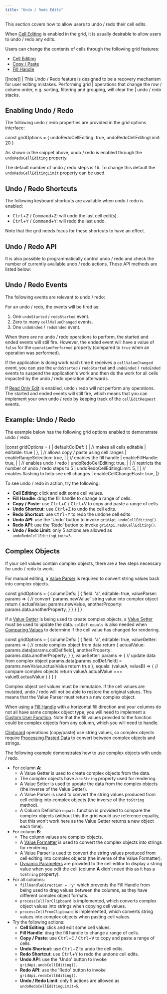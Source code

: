```yaml
---
title: "Undo / Redo Edits"
---
```


This section covers how to allow users to undo / redo their cell edits.

When [Cell Editing](/cell-editing/) is enabled in the grid, it is usually desirable to allow users to undo / redo any edits.

Users can change the contents of cells through the following grid features:

- [Cell Editing](/cell-editing/)
- [Copy / Paste](/clipboard/)
- [Fill Handle](/range-selection-fill-handle/)

[[note]]
| This Undo / Redo feature is designed to be a recovery mechanism for user editing mistakes. Performing grid
| operations that change the row / column order, e.g. sorting, filtering and grouping, will clear the
| undo / redo stacks.

## Enabling Undo / Redo

The following undo / redo properties are provided in the grid options interface:

<snippet>
const gridOptions = {
    undoRedoCellEditing: true,
    undoRedoCellEditingLimit: 20
}
</snippet>

As shown in the snippet above, undo / redo is enabled through the `undoRedoCellEditing` property.


The default number of undo / redo steps is `10`. To change this default the `undoRedoCellEditingLimit` property can be used.

## Undo / Redo Shortcuts


The following keyboard shortcuts are available when undo / redo is enabled:

- <kbd>Ctrl</kbd>+<kbd>Z</kbd> / <kbd>Command</kbd>+<kbd>Z</kbd>: will undo the last cell edit(s).
- <kbd>Ctrl</kbd>+<kbd>Y</kbd> / <kbd>Command</kbd>+<kbd>Y</kbd>: will redo the last undo.

Note that the grid needs focus for these shortcuts to have an effect.

## Undo / Redo API

It is also possible to programmatically control undo / redo and check the number of currently available undo / redo actions. These API methods are listed below:

<api-documentation source='grid-api/api.json' section='UndoRedo'></api-documentation>

## Undo / Redo Events

The following events are relevant to undo / redo:

<api-documentation source='grid-events/events.json' section='editing' names='["undoStarted", "undoEnded", "redoStarted", "redoEnded", "cellValueChanged"]'></api-documentation>

For an undo / redo, the events will be fired as:

1. One `undoStarted` / `redoStarted` event.
1. Zero to many `cellValueChanged` events.
1. One `undoEnded` / `redoEnded` event.

When there are no undo / redo operations to perform, the started and ended events will still fire. However, the ended event will have a value of `false` for the `operationPerformed` property (compared to `true` when an operation was performed).

If the application is doing work each time it receives a `cellValueChanged` event, you can use the `undoStarted` / `redoStarted` and `undoEnded` / `redoEnded` events to suspend the application's work and then do the work for all cells impacted by the undo / redo operation afterwards.

If [Read Only Edit](/value-setters/#read-only-edit) is enabled, undo / redo will not perform any operations. The started and ended events will still fire, which means that you can implement your own undo / redo by keeping track of the `cellEditRequest` events.

## Example: Undo / Redo

The example below has the following grid options enabled to demonstrate undo / redo:

<snippet spaceBetweenProperties="true">
|const gridOptions = {
|    defaultColDef: {
|        // makes all cells editable
|        editable: true
|    },
|    // allows copy / paste using cell ranges
|    enableRangeSelection: true,
|
|    // enables the fill handle
|    enableFillHandle: true,
|
|    // enables undo / redo
|    undoRedoCellEditing: true,
|
|    // restricts the number of undo / redo steps to 5
|    undoRedoCellEditingLimit: 5,
|
|    // enables flashing to help see cell changes
|    enableCellChangeFlash: true,
|}
</snippet>

To see undo / redo in action, try the following:

- **Cell Editing**: click and edit some cell values.
- **Fill Handle**: drag the fill handle to change a range of cells.
- **Copy / Paste**: use <kbd>Ctrl</kbd>+<kbd>C</kbd> / <kbd>Ctrl</kbd>+<kbd>V</kbd> to copy and paste a range of cells.
- **Undo Shortcut**: use <kbd>Ctrl</kbd>+<kbd>Z</kbd> to undo the cell edits.
- **Redo Shortcut**: use <kbd>Ctrl</kbd>+<kbd>Y</kbd> to redo the undone cell edits.
- **Undo API**: use the 'Undo' button to invoke `gridApi.undoCellEditing()`.
- **Redo API**: use the 'Redo' button to invoke `gridApi.redoCellEditing()`.
- **Undo / Redo Limit**: only 5 actions are allowed as `undoRedoCellEditingLimit=5`.

<grid-example title='Undo / Redo' name='undo-redo' type='generated' options='{ "enterprise": true, "exampleHeight": 530, "modules": ["clientside", "range", "clipboard"] }'></grid-example>

## Complex Objects

If your cell values contain complex objects, there are a few steps necessary for undo / redo to work.

For manual editing, a [Value Parser](/value-parsers/) is required to convert string values back into complex objects.

<snippet>
const gridOptions = {
    columnDefs: [
        {
            field: 'a',
            editable: true,
            valueParser: params => {
                // convert `params.newValue` string value into complex object
                return {
                    actualValue: params.newValue,
                    anotherProperty: params.data.anotherProperty,
                }
            }
        }
    ]
}
</snippet>

If a [Value Getter](/value-getters/) is being used to create complex objects, a [Value Setter](/value-setters/) must be used to update the data. `colDef.equals` is also needed when [Comparing Values](/change-detection/#comparing-values) to determine if the cell value has changed for rendering.

<snippet>
const gridOptions = {
    columnDefs: [
        {
            field: 'a',
            editable: true,
            valueGetter: params => {
                // create complex object from data
                return {
                    actualValue: params.data[params.colDef.field],
                    anotherProperty: params.data.anotherProperty,
                }
            },
            valueSetter: params => {
                // update data from complex object
                params.data[params.colDef.field] = params.newValue.actualValue
                return true
            },
            equals: (valueA, valueB) => {
                // compare complex objects
                return valueA.actualValue === valueB.actualValue
            }
        }
    ]
}
</snippet>

Complex object cell values must be immutable. If the cell values are mutated, undo / redo will not be able to restore the original values. This means that the Value Parser must return a new complex object.

When using a [Fill Handle](/range-selection-fill-handle/) with a horizontal fill direction and your columns do not all have same complex object type, you will need to implement a [Custom User Function](/range-selection-fill-handle/#custom-user-function). Note that the fill values provided to the function could be complex objects from any column, which you will need to handle.

[Clipboard](/clipboard/) operations (copy/paste) use string values, so complex objects require [Processing Pasted Data](/clipboard/#processing-pasted-data) to convert between complex objects and strings.

The following example demonstrates how to use complex objects with undo / redo.
- For column **A**:
    - A Value Getter is used to create complex objects from the data.
    - The complex objects have a `toString` property used for rendering.
    - A Value Setter is used to update the data from the complex objects (the inverse of the Value Getter).
    - A Value Parser is used to convert the string values produced from cell editing into complex objects (the inverse of the `toString` method).
    - A Column Definition `equals` function is provided to compare the complex objects (without this the grid would use reference equality, but this won't work here as the Value Getter returns a new object each time).
- For column **B**:
    - The column values are complex objects.
    - A [Value Formatter](/value-formatters/) is used to convert the complex objects into strings for rendering.
    - A Value Parser is used to convert the string values produced from cell editing into complex objects (the inverse of the Value Formatter).
    - [Dynamic Parameters](/cell-editors/#dynamic-parameters) are provided to the cell editor to display a string value when you edit the cell (column **A** didn't need this as it has a `toString` property).
- For all columns:
    - `fillHandleDirection = 'y'` which prevents the Fill Handle from being used to drag values between the columns, as they have different complex object formats.
    - `processCellForClipboard` is implemented, which converts complex object values into strings when copying cell values.
    - `processCellFromClipboard` is implemented, which converts string values into complex objects when pasting cell values.
- Try the following actions:
    - **Cell Editing**: click and edit some cell values.
    - **Fill Handle**: drag the fill handle to change a range of cells.
    - **Copy / Paste**: use <kbd>Ctrl</kbd>+<kbd>C</kbd> / <kbd>Ctrl</kbd>+<kbd>V</kbd> to copy and paste a range of cells.
    - **Undo Shortcut**: use <kbd>Ctrl</kbd>+<kbd>Z</kbd> to undo the cell edits.
    - **Redo Shortcut**: use <kbd>Ctrl</kbd>+<kbd>Y</kbd> to redo the undone cell edits.
    - **Undo API**: use the 'Undo' button to invoke `gridApi.undoCellEditing()`.
    - **Redo API**: use the 'Redo' button to invoke `gridApi.redoCellEditing()`.
    - **Undo / Redo Limit**: only 5 actions are allowed as `undoRedoCellEditingLimit=5`.


<grid-example title='Undo / Redo with Complex Objects' name='undo-redo-complex-objects' type='generated' options='{ "enterprise": true, "exampleHeight": 530, "modules": ["clientside", "range", "clipboard"] }'></grid-example>
